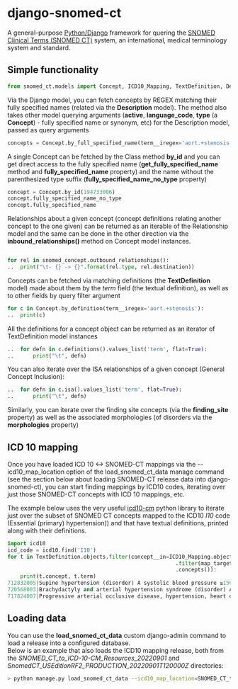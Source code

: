 django-snomed-ct
====================

A general-purpose [Python/Django](https://www.djangoproject.com/) framework for quering the [SNOMED Clinical Terms (SNOMED CT)](https://www.snomed.org/snomed-ct/Use-SNOMED-CT) system, an international, medical terminology system and standard.

## Simple functionality ##
```python
from snomed_ct.models import Concept, ICD10_Mapping, TextDefinition, Description, ISA
```

Via the Django model, you can fetch concepts by REGEX matching their fully specified names (related via the **Description** model).  The method also 
takes other model querying arguments (**active**, **language_code**, **type** (a **Concept**) - fully specified name or synonym, etc) for the Description model, passed as query arguments  

```python
concepts = Concept.by_full_specified_name(term__iregex='aort.+stenosis')
```

A single Concept can be fetched by the Class method **by_id** and you can get direct access to the fully specified name 
(**get_fully_specified_name** method and **fully_specified_name** property) and the name without the parenthesized type suffix (**fully_specified_name_no_type** property) 

```python
concept = Concept.by_id(194733006)
concept.fully_specified_name_no_type
concept.fully_specified_name
```
Relationships about a given concept (concept definitions relating another concept to 
the one given) can be returned as an iterable of the Relationship model and the same can be done in the other direction 
via the **inbound_relationships()** method on Concept model instances.

```python

for rel in snomed_concept.outbound_relationships():
..  print("\t- {} -> {}".format(rel.type, rel.destination))
```

Concepts can be fetched via matching definitions (the **TextDefinition** model) made about them by the _term_ field 
(the textual definition), as well as to other fields by query filter argument 

```python
for c in Concept.by_definition(term__iregex='aort.+stenosis'):
..  print(c)
```

All the definitions for a concept object can be returned as an iterator of TextDefinition model instances

```python
..  for defn in c.definitions().values_list('term', flat=True):
..      print("\t", defn)    
```        

You can also iterate over the ISA relationships of a given concept (General Concept Inclusion):

```python
..  for defn in c.isa().values_list('term', flat=True):
..      print("\t", defn)    
```

Similarly, you can iterate over the finding site concepts (via the **finding_site** property) as well as the associated 
morphologies (of disorders via the **morphologies** property)

## ICD 10 mapping ##
Once you have loaded ICD 10 <-> SNOMED-CT mappings via the --icd10_map_location option of the load_snomed_ct_data 
manage command (see the section below about loading SNOMED-CT release data into django-snomed-ct), you can start finding mappings by ICD10 codes, iterating over just those SNOMED-CT concepts with
ICD 10 mappings, etc.

The example below uses the very useful [icd10-cm](https://pypi.org/project/icd10-cm/) 
python library to iterate just over the subset of SNOMED CT concepts mapped to the ICD10 _I10_ code (Essential (primary) hypertension)) and that have
textual definitions, printed along with their definitions.

```python
import icd10
icd_code = icd10.find('I10')
for t in TextDefinition.objects.filter(concept__in=ICD10_Mapping.objects
                                                     .filter(map_target__icontains=str(icd_code.code),map_rule='TRUE')
                                                     .concepts()):
    print(t.concept, t.term)    
712832005|Supine hypertension (disorder) A systolic blood pressure ≥150 mm Hg or diastolic blood pressure ≥90 mm Hg while lying down.
720568003|Brachydactyly and arterial hypertension syndrome (disorder) A rare genetic brachydactyly syndrome with the association of brachydactyly type E and hypertension (due to vascular or neurovascular anomalies) as well as the additional features of short stature and low birth weight (compared to non-affected family members), stocky build and a round face. The onset of hypertension is often in childhood and if untreated, most patients will have had a stroke by the age of 50.
717824007|Progressive arterial occlusive disease, hypertension, heart defect, bone fragility, brachysyndactyly syndrome (disorder) Grange syndrome has characteristics of stenosis or occlusion of multiple arteries (including the renal, cerebral and abdominal vessels), hypertension, brachysyndactyly, syndactyly, increased bone fragility, and learning difficulties or borderline intellectual deficit. So far, the syndrome has been reported in six patients from three families. Congenital heart defects were also reported in some cases. The mode of transmission remains unclear, both autosomal recessive and autosomal dominant inheritance with decreased penetrance and parental gonadal mosaicism have been proposed.
```

## Loading data ##
You can use the **load_snomed_ct_data** custom django-admin command to load a release into a configured database.  
Below is an example that also loads the ICD10 mapping release, both from the _SNOMED_CT_to_ICD-10-CM_Resources_20220901_ and _SnomedCT_USEditionRF2_PRODUCTION_20220901T120000Z_ directories:  

```bash
> python manage.py load_snomed_ct_data --icd10_map_location=SNOMED_CT_to_ICD-10-CM_Resources_20220901/SNOMED_CT_to_ICD-10-CM_Resources_20220901/ SnomedCT_USEditionRF2_PRODUCTION_20220901T120000Z/Full/
```